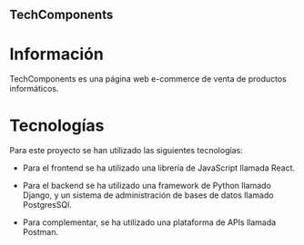 ## TechComponents

# Información

TechComponents es una página web e-commerce de venta de productos informáticos.

# Tecnologías

Para este proyecto se han utilizado las siguientes tecnologías:

- Para el frontend se ha utilizado una librería de JavaScript llamada React.

- Para el backend se ha utilizado una framework de Python llamado Django, y un sistema de administración de bases de datos llamado PostgresSQl.

- Para complementar, se ha utilizado una plataforma de APIs llamada Postman.